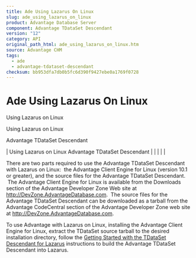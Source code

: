 ```yaml
---
title: Ade Using Lazarus On Linux
slug: ade_using_lazarus_on_linux
product: Advantage Database Server
component: Advantage TDataSet Descendant
version: "12"
category: API
original_path_html: ade_using_lazarus_on_linux.htm
source: Advantage CHM
tags:
  - ade
  - advantage-tdataset-descendant
checksum: bb953dfa7db0b5fc6d390f9427ebe0a1769f0728
---
```


# Ade Using Lazarus On Linux

Using Lazarus on Linux

Using Lazarus on Linux

Advantage TDataSet Descendant

| Using Lazarus on Linux  Advantage TDataSet Descendant |  |  |  |  |

There are two parts required to use the Advantage TDataSet Descendant with Lazarus on Linux:  the Advantage Client Engine for Linux (version 10.1 or greater), and the source files for the Advantage TDataSet Descendant.  The Advantage Client Engine for Linux is available from the Downloads section of the Advantage Developer Zone Web site at http://DevZone.AdvantageDatabase.com.  The source files for the Advantage TDataSet Descendant can be downloaded as a tarball from the Advantage CodeCentral section of the Advantage Developer Zone web site at http://DevZone.AdvantageDatabase.com.

To use Advantage with Lazarus on Linux, installing the Advantage Client Engine for Linux, extract the TDataSet source tarball to the desired installation directory, follow the [Getting Started with the TDataSet Descendant for Lazarus](ade_getting_started_with_tdataset_for_lazarus.md) instructions to build the Advantage TDataSet Descendant into Lazarus.
